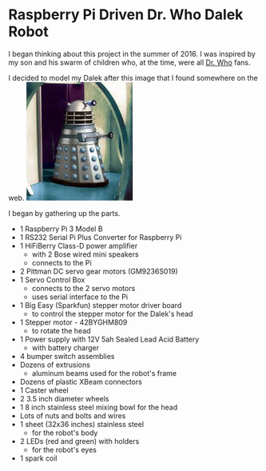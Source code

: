 # Raspberry Pi Driven Dr. Who Dalek Robot
I began thinking about this project in the summer of 2016.
I was inspired by my son and his swarm of children who,
at the time, were all [Dr. Who](https://en.wikipedia.org/wiki/Doctor_Who) fans.

I decided to model my Dalek after this image that I found somewhere on the web.
![Dalek photo](/images/blueandgreydalek.jpg) 

I began by gathering up the parts.
* 1 Raspberry Pi 3 Model B
* 1 RS232 Serial Pi Plus Converter for Raspberry Pi
* 1 HiFiBerry Class-D power amplifier
    * with 2 Bose wired mini speakers
    * connects to the Pi
* 2 Pittman DC servo gear motors (GM9236S019) 
* 1 Servo Control Box
    * connects to the 2 servo motors
    * uses serial interface to the Pi 
* 1 Big Easy (Sparkfun) stepper motor driver board
    * to control the stepper motor for the Dalek's head
* 1 Stepper motor - 42BYGHM809
    * to rotate the head
* 1 Power supply with 12V 5ah Sealed Lead Acid Battery
    * with battery charger
* 4 bumper switch assemblies
* Dozens of extrusions
    * aluminum beams used for the robot's frame
* Dozens of plastic XBeam connectors
* 1 Caster wheel
* 2 3.5 inch diameter wheels
* 1 8 inch stainless steel mixing bowl
    for the head
* Lots of nuts and bolts and wires
* 1 sheet (32x36 inches) stainless steel
    * for the robot's body
* 2 LEDs (red and green) with holders
    * for the robot's eyes
* 1 spark coil

